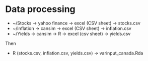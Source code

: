 # Data processing

* ~/Stocks	-> yahoo finance -> excel (CSV sheet) -> stocks.csv
* ~/Inflation -> cansim -> excel (CSV sheet) -> inflation.csv 
* ~/Yields -> cansim -> R -> excel (csv sheet) -> yields.csv

Then
* R (stocks.csv, inflation.csv, yields.csv) -> varinput_canada.Rda
